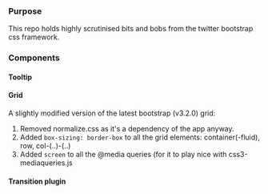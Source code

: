 ### Purpose

This repo holds highly scrutinised bits and bobs from the twitter bootstrap css framework.

### Components

#### Tooltip

#### Grid

A slightly modified version of the latest bootstrap (v3.2.0) grid:


1. Removed normalize.css as it's a dependency of the app anyway.
2. Added ``box-sizing: border-box`` to all the grid elements: container(-fluid), row, col-(..)-(..)
3. Added ``screen`` to all the @media queries (for it to play nice with css3-mediaqueries.js

#### Transition plugin
